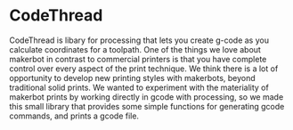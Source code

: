 CodeThread
==========

CodeThread is libary for processing that lets you create g-code as you calculate coordinates for a toolpath.  One of the things we love about makerbot in contrast to commercial printers is that you have complete control over every aspect of the print technique. We think there is a lot of opportunity to develop new printing styles with makerbots, beyond traditional solid prints.  We wanted to experiment with the materiality of makerbot prints by working directly in gcode with processing, so we made this small library that provides some simple functions for generating gcode commands, and prints a gcode file. 